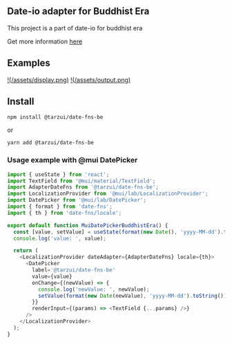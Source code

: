 ## Date-io adapter for Buddhist Era

This project is a part of date-io for buddhist era

Get more information [here](https://github.com/tarzui/date-fns-be)

## Examples

[!(/assets/display.png)](/assets/display.png)
[!(/assets/output.png)](/assets/output.png)

## Install

`npm install @tarzui/date-fns-be`

or

`yarn add @tarzui/date-fns-be`

### Usage example with @mui DatePicker

```js
import { useState } from 'react';
import TextField from '@mui/material/TextField';
import AdapterDateFns from '@tarzui/date-fns-be';
import LocalizationProvider from '@mui/lab/LocalizationProvider';
import DatePicker from '@mui/lab/DatePicker';
import { format } from 'date-fns';
import { th } from 'date-fns/locale';

export default function MuiDatePickerBuddhistEra() {
  const [value, setValue] = useState(format(new Date(), 'yyyy-MM-dd').toString());
  console.log('value: ', value);

  return (
    <LocalizationProvider dateAdapter={AdapterDateFns} locale={th}>
      <DatePicker
        label='@tarzui/date-fns-be'
        value={value}
        onChange={(newValue) => {
          console.log('newValue: ', newValue);
          setValue(format(new Date(newValue), 'yyyy-MM-dd').toString());
        }}
        renderInput={(params) => <TextField {...params} />}
      />
    </LocalizationProvider>
  );
}
```
